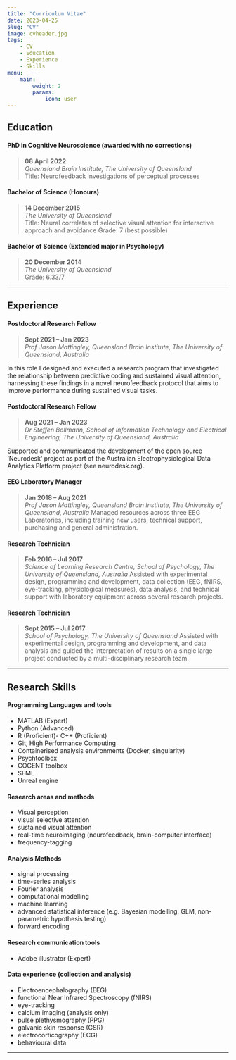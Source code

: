 ```yaml
---
title: "Curriculum Vitae"
date: 2023-04-25
slug: "CV"
image: cvheader.jpg
tags:
    - CV
    - Education
    - Experience
    - Skills
menu:
    main:
        weight: 2
        params: 
            icon: user
---
```


## Education 

#### PhD in Cognitive Neuroscience (awarded with no corrections)
>**08 April 2022** \
*Queensland Brain Institute, The University of Queensland* \
Title: Neurofeedback investigations of perceptual processes

#### Bachelor of Science (Honours)
>**14 December 2015** \
*The University of Queensland* \
Title: Neural correlates of selective visual attention for interactive approach and avoidance
Grade: 7 (best possible)

#### Bachelor of Science (Extended major in Psychology)
>**20 December 201**4 \
*The University of Queensland* \
Grade: 6.33/7

---

## Experience

#### Postdoctoral Research Fellow
> **Sept 2021 – Jan 2023** \
*Prof Jason Mattingley, Queensland Brain Institute, The University of Queensland, Australia*

In this role I designed and executed a research program that investigated the relationship between predictive coding and sustained visual attention, harnessing these findings in a novel neurofeedback protocol that aims to improve performance during sustained visual tasks. 

#### Postdoctoral Research Fellow
> **Aug 2021 – Jan 2023** \
*Dr Steffen Bollmann, School of Information Technology and Electrical Engineering, The University of Queensland, Australia*

Supported and communicated the development of the open source ‘Neurodesk’ project as part of the Australian Electrophysiological Data Analytics Platform project (see neurodesk.org).

#### EEG Laboratory Manager
> **Jan 2018 – Aug 2021** \
*Prof Jason Mattingley, Queensland Brain Institute, The University of Queensland, Australia*
Managed resources across three EEG Laboratories, including training new users, technical support, purchasing and general administration.

#### Research Technician
> **Feb 2016 – Jul 2017** \
*Science of Learning Research Centre, School of Psychology, The University of Queensland, Australia*
Assisted with experimental design, programming and development, data collection (EEG, fNIRS, eye-tracking, physiological measures), data analysis, and technical support with laboratory equipment across several research projects.

#### Research Technician
> **Sept 2015 – Jul 2017** \
*School of Psychology, The University of Queensland*
Assisted with experimental design, programming and development, and data analysis and guided the interpretation of results on a single large project conducted by a multi-disciplinary research team.

---

## Research Skills

#### Programming Languages and tools
- MATLAB (Expert)
- Python (Advanced)
- R (Proficient)- C++ (Proficient)
- Git, High Performance Computing
- Containerised analysis environments (Docker, singularity)
- Psychtoolbox
- COGENT toolbox
- SFML
- Unreal engine

#### Research areas and methods
- Visual perception
- visual selective attention
- sustained visual attention
- real-time neuroimaging (neurofeedback, brain-computer interface)
- frequency-tagging

#### Analysis Methods
- signal processing
- time-series analysis
- Fourier analysis
- computational modelling
- machine learning
- advanced statistical inference (e.g. Bayesian modelling, GLM, non-parametric hypothesis testing)
- forward encoding

#### Research communication tools
- Adobe illustrator (Expert)

#### Data experience (collection and analysis)
- Electroencephalography (EEG)
- functional Near Infrared Spectroscopy (fNIRS)
- eye-tracking
- calcium imaging (analysis only)
- pulse plethysmography (PPG)
- galvanic skin response (GSR)
- electrocorticography (ECG)
- behavioural data

---
